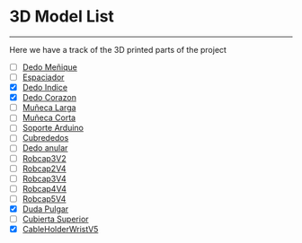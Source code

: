 # 3D Model List

---

Here we have a track of the 3D printed parts of the project

- [ ] [Dedo Meñique](../3D_model/Auriculaire3.stl)
- [ ] [Espaciador](../3D_model/Bolt_entretorise7.stl)
- [x] [Dedo Indice](../3D_model/Index3.stl)
- [x] [Dedo Corazon](../3D_model/Majeure3.stl)
- [ ] [Muñeca Larga](../3D_model/WristlargeV4.stl)
- [ ] [Muñeca Corta](../3D_model/WristsmallV4.stl)
- [ ] [Soporte Arduino](../3D_model/arduinosupport.stl)
- [ ] [Cubrededos](../3D_model/coverfinger1.stl)
- [ ] [Dedo anular](../3D_model/ringfinger3.stl)
- [ ] [Robcap3V2](../3D_model/robcap3V2.stl)
- [ ] [Robcap2V4](../3D_model/robcap2V4.stl)
- [ ] [Robcap3V4](../3D_model/robcap3V4.stl)
- [ ] [Robcap4V4](../3D_model/robcap4V4.stl)
- [ ] [Robcap5V4](../3D_model/robcap5V4.stl)
- [x] [Duda Pulgar](../3D_model/thumb5.stl)
- [ ] [Cubierta Superior](../3D_model/topsurface6.stl)
- [x] [CableHolderWristV5](../3D_model/CableHolerWristV5.stl)
